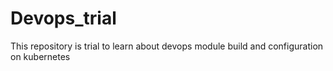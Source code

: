 # Devops_trial
This repository is trial to learn about devops module build and configuration on kubernetes
